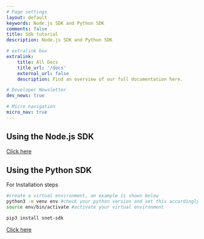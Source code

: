 ```yaml
---
# Page settings
layout: default
keywords: Node.js SDK and Python SDK
comments: false
title: Sdk tutorial
description: Node.js SDK and Python SDK

# extralink box
extralink:
    title: All Docs
    title_url: '/docs'
    external_url: false
    description: Find an overview of our full documentation here.

# Developer Newsletter
dev_news: true

# Micro navigation
micro_nav: true
---
```


## Using the Node.js SDK
[Click here](https://github.com/singnet/snet-code-examples/tree/master/nodejs/client)

## Using the Python SDK

For Installation steps 
```sh
#create a virtual environment, an example is shown below
python3 -m venv env #check your python version and set this accordingly , 
source env/bin/activate #activate your virtual environment

pip3 install snet-sdk
````

[Click here](https://github.com/singnet/snet-cli/blob/master/packages/sdk/testcases/functional_tests/test_sdk_client.py)


